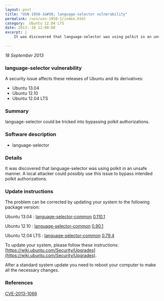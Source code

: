```yaml
---
layout: post
title: "USN-1958-1&#58; language-selector vulnerability"
permalink: /usn/usn-1958-1/index.html
category:  Ubuntu 12.04 LTS
date: 2013--18 12:00:00
excerpt: |
    It was discovered that language-selector was using polkit in an unsafe manner. A local attacker could possibly use this issue to bypass intended polkit authorizations. 
    
--- 
```

 
 

*18 September 2013*

### language-selector vulnerability

A security issue affects these releases of Ubuntu and its derivatives:

* Ubuntu 13.04
* Ubuntu 12.10
* Ubuntu 12.04 LTS

### Summary

language-selector could be tricked into bypassing polkit authorizations. 

### Software description

* language-selector 

### Details

It was discovered that language-selector was using polkit in an unsafe manner. A local attacker could possibly use this issue to bypass intended polkit authorizations. 

### Update instructions

The problem can be corrected by updating your system to the following package version:

Ubuntu 13.04
 : [language-selector-common](https://launchpad.net/ubuntu/+source/language-selector) <span> [0.110.1](https://launchpad.net/ubuntu/+source/language-selector/0.110.1) </span> 

Ubuntu 12.10
 : [language-selector-common](https://launchpad.net/ubuntu/+source/language-selector) <span> [0.90.1](https://launchpad.net/ubuntu/+source/language-selector/0.90.1) </span> 

Ubuntu 12.04 LTS
 : [language-selector-common](https://launchpad.net/ubuntu/+source/language-selector) <span> [0.79.4](https://launchpad.net/ubuntu/+source/language-selector/0.79.4) </span> 

To update your system, please follow these instructions: [https://wiki.ubuntu.com/Security/Upgrades](https://wiki.ubuntu.com/Security/Upgrades).

After a standard system update you need to reboot your computer to make all the necessary changes. 

### References

 
 [CVE-2013-1066](http://people.ubuntu.com/~ubuntu-security/cve/CVE-2013-1066)
 

